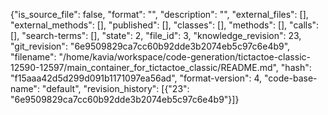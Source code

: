 {"is_source_file": false, "format": "", "description": "", "external_files": [], "external_methods": [], "published": [], "classes": [], "methods": [], "calls": [], "search-terms": [], "state": 2, "file_id": 3, "knowledge_revision": 23, "git_revision": "6e9509829ca7cc60b92dde3b2074eb5c97c6e4b9", "filename": "/home/kavia/workspace/code-generation/tictactoe-classic-12590-12597/main_container_for_tictactoe_classic/README.md", "hash": "f15aaa42d5d299d091b1171097ea56ad", "format-version": 4, "code-base-name": "default", "revision_history": [{"23": "6e9509829ca7cc60b92dde3b2074eb5c97c6e4b9"}]}